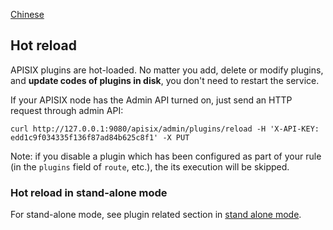 <!--
#
# Licensed to the Apache Software Foundation (ASF) under one or more
# contributor license agreements.  See the NOTICE file distributed with
# this work for additional information regarding copyright ownership.
# The ASF licenses this file to You under the Apache License, Version 2.0
# (the "License"); you may not use this file except in compliance with
# the License.  You may obtain a copy of the License at
#
#     http://www.apache.org/licenses/LICENSE-2.0
#
# Unless required by applicable law or agreed to in writing, software
# distributed under the License is distributed on an "AS IS" BASIS,
# WITHOUT WARRANTIES OR CONDITIONS OF ANY KIND, either express or implied.
# See the License for the specific language governing permissions and
# limitations under the License.
#
-->

[Chinese](zh-cn/plugins.md)

## Hot reload

APISIX plugins are hot-loaded. No matter you add, delete or modify plugins, and **update codes of plugins in disk**, you don't need to restart the service.

If your APISIX node has the Admin API turned on, just send an HTTP request through admin API:

```shell
curl http://127.0.0.1:9080/apisix/admin/plugins/reload -H 'X-API-KEY: edd1c9f034335f136f87ad84b625c8f1' -X PUT
```

Note: if you disable a plugin which has been configured as part of your rule (in the `plugins` field of `route`, etc.),
the its execution will be skipped.

### Hot reload in stand-alone mode

For stand-alone mode, see plugin related section in [stand alone mode](stand-alone.md).
